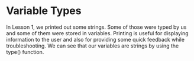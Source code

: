 # Variable Types

In Lesson 1, we printed out some strings.  Some of those were typed by us and some of them were stored in variables.
Printing is useful for displaying information to the user and also for providing some quick feedback while troubleshooting.
We can see that our variables are strings by using the type() function.

